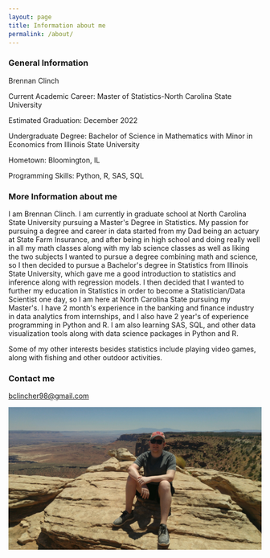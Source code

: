 ```yaml
---
layout: page
title: Information about me
permalink: /about/
---
```

### General Information
Brennan Clinch

Current Academic Career: Master of Statistics-North Carolina State University

Estimated Graduation: December 2022

Undergraduate Degree: Bachelor of Science in Mathematics with Minor in Economics from Illinois State University

Hometown: Bloomington, IL

Programming Skills: Python, R, SAS, SQL

### More Information about me

I am Brennan Clinch. I am currently in graduate school at North Carolina State University pursuing a Master's Degree in Statistics. My passion for pursuing a degree and career in data started from my Dad being an actuary at State Farm Insurance, and after being in high school and doing really well in all my math classes along with my lab science classes as well as liking the two subjects I wanted to pursue a degree combining math and science, so I then decided to pursue a Bachelor's degree in Statistics from Illinois State University, which gave me a good introduction to statistics and inference along with regression models. I then decided that I wanted to further my education in Statistics in order to become a Statistician/Data Scientist one day, so I am here at North Carolina State pursuing my Master's. I have 2 month's experience in the banking and finance industry in data analytics from internships, and I also have 2 year's of experience programming in Python and R. I am also learning SAS, SQL, and other data visualization tools along with data science packages in Python and R. 

Some of my other interests besides statistics include playing video games, along with fishing and other outdoor activities. 

### Contact me

[bclincher98@gmail.com](mailto:bclincher98@gmail.com)

![](images/profile.jpg) 
 
